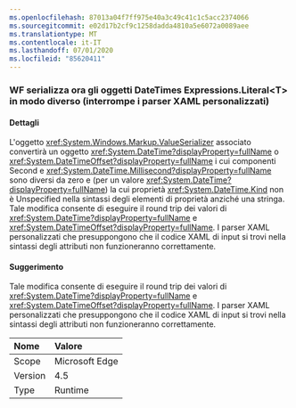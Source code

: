 ```yaml
---
ms.openlocfilehash: 87013a04f7ff975e40a3c49c41c1c5acc2374066
ms.sourcegitcommit: e02d17b2cf9c1258dadda4810a5e6072a0089aee
ms.translationtype: MT
ms.contentlocale: it-IT
ms.lasthandoff: 07/01/2020
ms.locfileid: "85620411"
---
```

### <a name="wf-serializes-expressionsliterallttgt-datetimes-differently-now-breaks-custom-xaml-parsers"></a>WF serializza ora gli oggetti DateTimes Expressions.Literal&lt;T&gt; in modo diverso (interrompe i parser XAML personalizzati)

#### <a name="details"></a>Dettagli

L'oggetto <xref:System.Windows.Markup.ValueSerializer> associato convertirà un oggetto <xref:System.DateTime?displayProperty=fullName> o <xref:System.DateTimeOffset?displayProperty=fullName> i cui componenti Second e <xref:System.DateTime.Millisecond?displayProperty=fullName> sono diversi da zero e (per un valore <xref:System.DateTime?displayProperty=fullName>) la cui proprietà <xref:System.DateTime.Kind> non è Unspecified nella sintassi degli elementi di proprietà anziché una stringa. Tale modifica consente di eseguire il round trip dei valori di <xref:System.DateTime?displayProperty=fullName> e <xref:System.DateTimeOffset?displayProperty=fullName>. I parser XAML personalizzati che presuppongono che il codice XAML di input si trovi nella sintassi degli attributi non funzioneranno correttamente.

#### <a name="suggestion"></a>Suggerimento

Tale modifica consente di eseguire il round trip dei valori di <xref:System.DateTime?displayProperty=fullName> e <xref:System.DateTimeOffset?displayProperty=fullName>. I parser XAML personalizzati che presuppongono che il codice XAML di input si trovi nella sintassi degli attributi non funzioneranno correttamente.

| Nome    | Valore       |
|:--------|:------------|
| Scope   |Microsoft Edge|
|Version|4.5|
|Type|Runtime|
